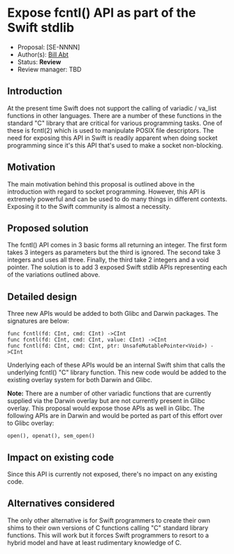 # Expose fcntl() API as part of the Swift stdlib

* Proposal: [SE-NNNN]
* Author(s): [Bill Abt](https://github.com/billabt)
* Status: **Review**
* Review manager: TBD

## Introduction

At the present time Swift does not support the calling of variadic / va_list
functions in other languages.  There are a number of these functions in the 
standard "C" library that are critical for various programming tasks.  One of 
these is fcntl(2) which is used to manipulate POSIX file descriptors.  The need
for exposing this API in Swift is readily apparent when doing socket programming 
since it's this API that's used to make a socket non-blocking.

## Motivation

The main motivation behind this proposal is outlined above in the
introduction with regard to socket programming.  However, this API is
extremely powerful and can be used to do many things in different contexts.
Exposing it to the Swift community is almost a necessity. 

## Proposed solution

The fcntl() API comes in 3 basic forms all returning an integer.  The 
first form takes 3 integers as parameters but the third is ignored.  The
second take 3 integers and uses all three.  Finally, the third take 2
integers and a void pointer.  The solution is to add 3 exposed Swift
stdlib APIs representing each of the variations outlined above.

## Detailed design

Three new APIs would be added to both Glibc and Darwin packages.  The
signatures are below:

```
func fcntl(fd: CInt, cmd: CInt) ->CInt
func fcntl(fd: CInt, cmd: CInt, value: CInt) ->CInt
func fcntl(fd: CInt, cmd: CInt, ptr: UnsafeMutablePointer<Void>) ->CInt
```

Underlying each of these APIs would be an internal Swift shim that 
calls the underlying fcntl() "C" library function.  This new code
would be added to the existing overlay system for both Darwin and
Glibc.

**Note:** There are a number of other variadic functions that are
currently supplied via the Darwin overlay but are not currently 
present in Glibc overlay. This proposal would expose those APIs as
well in Glibc. The following APIs are in Darwin and would be ported
as part of this effort over to Glibc overlay:
```
open(), openat(), sem_open()
```

## Impact on existing code

Since this API is currently not exposed, there's no impact on any
existing code.

## Alternatives considered

The only other alternative is for Swift programmers to create their
own shims to their own versions of C functions calling "C" standard
library functions.  This will work but it forces Swift programmers
to resort to a hybrid model and have at least rudimentary knowledge
of C.
